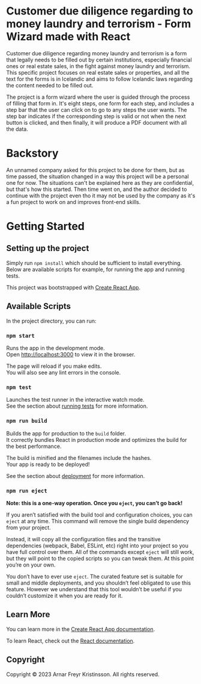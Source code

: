 # Customer due diligence regarding to money laundry and terrorism - Form Wizard made with React

Customer due diligence regarding money laundry and terrorism is a form that legally needs to be filled out by certain institutions, especially financial ones or real estate sales, in the fight against money laundry and terrorism. This specific project focuses on real estate sales or properties, and all the text for the forms is in Icelandic and aims to follow Icelandic laws regarding the content needed to be filled out. 

The project is a form wizard where the user is guided through the process of filling that form in. It's eight steps, one form for each step, and includes a step bar that the user can click on to go to any steps the user wants. The step bar indicates if the corresponding step is valid or not when the next button is clicked,  and then finally, it will produce a PDF document with all the data.

# Backstory

An unnamed company asked for this project to be done for them, but as time passed, the situation changed in a way this project will be a personal one for now. The situations can't be explained here as they are confidential, but that's how this started. Then time went on, and the author decided to continue with the project even tho it may not be used by the company as it's a fun project to work on and improves front-end skills.

# Getting Started

## Setting up the project

Simply run `npm install` which should be sufficient to install everything. Below are available scripts for example, for running the app and running tests. 

This project was bootstrapped with [Create React App](https://github.com/facebook/create-react-app).

## Available Scripts

In the project directory, you can run:

### `npm start`

Runs the app in the development mode.\
Open [http://localhost:3000](http://localhost:3000) to view it in the browser.

The page will reload if you make edits.\
You will also see any lint errors in the console.

### `npm test`

Launches the test runner in the interactive watch mode.\
See the section about [running tests](https://facebook.github.io/create-react-app/docs/running-tests) for more information.

### `npm run build`

Builds the app for production to the `build` folder.\
It correctly bundles React in production mode and optimizes the build for the best performance.

The build is minified and the filenames include the hashes.\
Your app is ready to be deployed!

See the section about [deployment](https://facebook.github.io/create-react-app/docs/deployment) for more information.

### `npm run eject`

**Note: this is a one-way operation. Once you `eject`, you can’t go back!**

If you aren’t satisfied with the build tool and configuration choices, you can `eject` at any time. This command will remove the single build dependency from your project.

Instead, it will copy all the configuration files and the transitive dependencies (webpack, Babel, ESLint, etc) right into your project so you have full control over them. All of the commands except `eject` will still work, but they will point to the copied scripts so you can tweak them. At this point you’re on your own.

You don’t have to ever use `eject`. The curated feature set is suitable for small and middle deployments, and you shouldn’t feel obligated to use this feature. However we understand that this tool wouldn’t be useful if you couldn’t customize it when you are ready for it.

## Learn More

You can learn more in the [Create React App documentation](https://facebook.github.io/create-react-app/docs/getting-started).

To learn React, check out the [React documentation](https://reactjs.org/).

## Copyright

Copyright © 2023 Arnar Freyr Kristinsson. All rights reserved.
